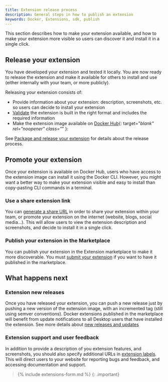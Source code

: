 ```yaml
---
title: Extension release process
description: General steps in how to publish an extension
keywords: Docker, Extensions, sdk, publish
---
```


This section describes how to make your extension available, and how to make your extension more visible so users can discover it and install it in a single click.

## Release your extension

You have developed your extension and tested it locally. You are now ready to release the extension and make it available for others to install and use (either internally with your team, or more publicly).

Releasing your extension consists of:

- Provide information about your extension: description, screenshots, etc. so users can decide to install your extension
- [Validate](./validate.md) the extension is built in the right format and includes the required information
- Make the extension image available on [Docker Hub](https://hub.docker.com/){: target="_blank" rel="noopener" class="_" }:

See [Package and release your extension](DISTRIBUTION.md) for details about the release process.

## Promote your extension

Once your extension is available on Docker Hub, users who have access to the extension image can install it using the Docker CLI.
However, you might want a better way to make your extension visible and easy to install than copy-pasting CLI commands in a terminal.

### Use a share extension link

You can [generate a share URL](share.md) in order to share your extension within your team, or promote your extension on the internet (website, blogs, social media...). This will allow users to view the extension description and screenshots, and decide to install it in a single click.

### Publish your extension in the Marketplace

You can publish your extension in the Extension marketplace to make it more discoverable. You must [submit your extension](publish.md) if you want to have it published in the marketplace.

## What happens next

### Extension new releases

Once you have released your extension, you can push a new release just by pushing a new version of the extension image, with an incremented tag (still using semver conventions).
Docker extensions published in the marketplace will benefit from update notifications to all Desktop users that have installed the extension. See more details about [new releases and updates](DISTRIBUTION.md#new-releases-and-updates)

### Extension support and user feedback

In addition to provide a description of you extension features, and screenshots, you should also specify additional URLs in [extension labels](labels.md). This will direct users to your website for reporting bugs and feedback, and accessing documentation and support.

> {% include extensions-form.md %}
{: .important}
